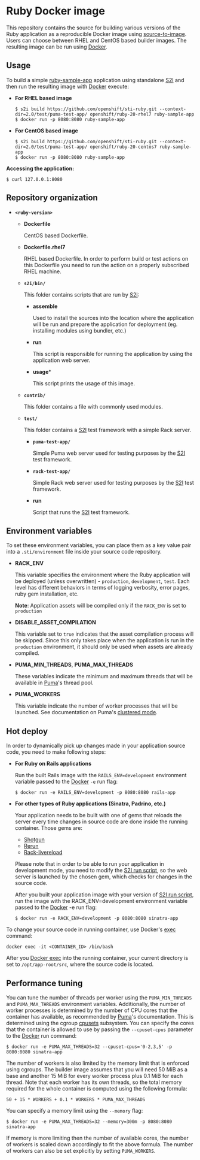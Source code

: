Ruby Docker image
=================

This repository contains the source for building various versions of
the Ruby application as a reproducible Docker image using
[source-to-image](https://github.com/openshift/source-to-image).
Users can choose between RHEL and CentOS based builder images.
The resulting image can be run using [Docker](http://docker.io).


Usage
---------------------
To build a simple [ruby-sample-app](https://github.com/openshift/sti-ruby/tree/master/2.0/test/puma-test-app) application
using standalone [S2I](https://github.com/openshift/source-to-image) and then run the
resulting image with [Docker](http://docker.io) execute:

*  **For RHEL based image**
    ```
    $ s2i build https://github.com/openshift/sti-ruby.git --context-dir=2.0/test/puma-test-app/ openshift/ruby-20-rhel7 ruby-sample-app
    $ docker run -p 8080:8080 ruby-sample-app
    ```

*  **For CentOS based image**
    ```
    $ s2i build https://github.com/openshift/sti-ruby.git --context-dir=2.0/test/puma-test-app/ openshift/ruby-20-centos7 ruby-sample-app
    $ docker run -p 8080:8080 ruby-sample-app
    ```

**Accessing the application:**
```
$ curl 127.0.0.1:8080
```


Repository organization
------------------------
* **`<ruby-version>`**

    * **Dockerfile**

        CentOS based Dockerfile.

    * **Dockerfile.rhel7**

        RHEL based Dockerfile. In order to perform build or test actions on this
        Dockerfile you need to run the action on a properly subscribed RHEL machine.

    * **`s2i/bin/`**

        This folder contains scripts that are run by [S2I](https://github.com/openshift/source-to-image):

        *   **assemble**

            Used to install the sources into the location where the application
            will be run and prepare the application for deployment (eg. installing
            modules using bundler, etc.)

        *   **run**

            This script is responsible for running the application by using the
            application web server.

        *   **usage***

            This script prints the usage of this image.

    * **`contrib/`**

        This folder contains a file with commonly used modules.

    * **`test/`**

        This folder contains a [S2I](https://github.com/openshift/source-to-image)
        test framework with a simple Rack server.

        * **`puma-test-app/`**

            Simple Puma web server used for testing purposes by the [S2I](https://github.com/openshift/source-to-image) test framework.

        * **`rack-test-app/`**

            Simple Rack web server used for testing purposes by the [S2I](https://github.com/openshift/source-to-image) test framework.

        * **run**

            Script that runs the [S2I](https://github.com/openshift/source-to-image) test framework.


Environment variables
---------------------

To set these environment variables, you can place them as a key value pair into a `.sti/environment`
file inside your source code repository.

* **RACK_ENV**

    This variable specifies the environment where the Ruby application will be deployed (unless overwritten) - `production`, `development`, `test`.
    Each level has different behaviors in terms of logging verbosity, error pages, ruby gem installation, etc.

    **Note**: Application assets will be compiled only if the `RACK_ENV` is set to `production`

* **DISABLE_ASSET_COMPILATION**

    This variable set to `true` indicates that the asset compilation process will be skipped. Since this only takes place
    when the application is run in the `production` environment, it should only be used when assets are already compiled.

* **PUMA_MIN_THREADS**, **PUMA_MAX_THREADS**

    These variables indicate the minimum and maximum threads that will be available in [Puma](https://github.com/puma/puma)'s thread pool.

* **PUMA_WORKERS**

    This variable indicate the number of worker processes that will be launched. See documentation on Puma's [clustered mode](https://github.com/puma/puma#clustered-mode).

Hot deploy
---------------------
In order to dynamically pick up changes made in your application source code, you need to make following steps:

*  **For Ruby on Rails applications**

    Run the built Rails image with the `RAILS_ENV=development` environment variable passed to the [Docker](http://docker.io) `-e` run flag:
    ```
    $ docker run -e RAILS_ENV=development -p 8080:8080 rails-app
    ```
*  **For other types of Ruby applications (Sinatra, Padrino, etc.)**

    Your application needs to be built with one of gems that reloads the server every time changes in source code are done inside the running container. Those gems are:
    * [Shotgun](https://github.com/rtomayko/shotgun)
    * [Rerun](https://github.com/alexch/rerun)
    * [Rack-livereload](https://github.com/johnbintz/rack-livereload)

    Please note that in order to be able to run your application in development mode, you need to modify the [S2I run script](https://github.com/openshift/source-to-image#anatomy-of-a-builder-image), so the web server is launched by the chosen gem, which checks for changes in the source code.

    After you built your application image with your version of [S2I run script](https://github.com/openshift/source-to-image#anatomy-of-a-builder-image), run the image with the RACK_ENV=development environment variable passed to the [Docker](http://docker.io) -e run flag:
    ```
    $ docker run -e RACK_ENV=development -p 8080:8080 sinatra-app
    ```

To change your source code in running container, use Docker's [exec](http://docker.io) command:
```
docker exec -it <CONTAINER_ID> /bin/bash
```

After you [Docker exec](http://docker.io) into the running container, your current
directory is set to `/opt/app-root/src`, where the source code is located.

Performance tuning
---------------------
You can tune the number of threads per worker using the
`PUMA_MIN_THREADS` and `PUMA_MAX_THREADS` environment variables.
Additionally, the number of worker processes is determined by the number of CPU
cores that the container has available, as recommended by
[Puma](https://github.com/puma/puma)'s documentation. This is determined using
the cgroup [cpusets](https://www.kernel.org/doc/Documentation/cgroup-v1/cpusets.txt)
subsystem. You can specify the cores that the container is allowed to use by passing
the `--cpuset-cpus` parameter to the [Docker](http://docker.io) run command:
```
$ docker run -e PUMA_MAX_THREADS=32 --cpuset-cpus='0-2,3,5' -p 8080:8080 sinatra-app
```
The number of workers is also limited by the memory limit that is enforced using
cgroups. The builder image assumes that you will need 50 MiB as a base and
another 15 MiB for every worker process plus 0.1 MiB for each thread. Note that
each worker has its own threads, so the total memory required for the whole
container is computed using the following formula:

```
50 + 15 * WORKERS + 0.1 * WORKERS * PUMA_MAX_THREADS
```
You can specify a memory limit using the `--memory` flag:
```
$ docker run -e PUMA_MAX_THREADS=32 --memory=300m -p 8080:8080 sinatra-app
```
If memory is more limiting then the number of available cores, the number of
workers is scaled down accordingly to fit the above formula. The number of
workers can also be set explicitly by setting `PUMA_WORKERS`.
